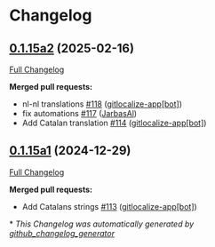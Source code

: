 # Changelog

## [0.1.15a2](https://github.com/OpenVoiceOS/ovos-skill-weather/tree/0.1.15a2) (2025-02-16)

[Full Changelog](https://github.com/OpenVoiceOS/ovos-skill-weather/compare/0.1.15a1...0.1.15a2)

**Merged pull requests:**

- nl-nl translations [\#118](https://github.com/OpenVoiceOS/ovos-skill-weather/pull/118) ([gitlocalize-app[bot]](https://github.com/apps/gitlocalize-app))
- fix automations [\#117](https://github.com/OpenVoiceOS/ovos-skill-weather/pull/117) ([JarbasAl](https://github.com/JarbasAl))
- Add Catalan translation [\#114](https://github.com/OpenVoiceOS/ovos-skill-weather/pull/114) ([gitlocalize-app[bot]](https://github.com/apps/gitlocalize-app))

## [0.1.15a1](https://github.com/OpenVoiceOS/ovos-skill-weather/tree/0.1.15a1) (2024-12-29)

[Full Changelog](https://github.com/OpenVoiceOS/ovos-skill-weather/compare/0.1.14...0.1.15a1)

**Merged pull requests:**

- Add Catalans strings [\#113](https://github.com/OpenVoiceOS/ovos-skill-weather/pull/113) ([gitlocalize-app[bot]](https://github.com/apps/gitlocalize-app))



\* *This Changelog was automatically generated by [github_changelog_generator](https://github.com/github-changelog-generator/github-changelog-generator)*
